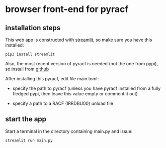 # browser front-end for pyracf

## installation steps

This web app is constructed with [streamlit](https://streamlit.io/), so make sure you have this installed:

`pip3 install streamlit`

Also, the most recent version of pyracf is needed (not the one from pypi), so install from [github](https://github.com/rob-vh/pyracf)

After installing this pyracf, edit file main.toml:

* specify the path to pyracf (unless you have pyracf installed from a fully fledged pypi, then leave this value empty or comment it out)

* specify a path to a RACF (IRRDBU00) unload file

## start the app

Start a terminal in the directory containing main.py and issue:

`streamlit run main.py`

